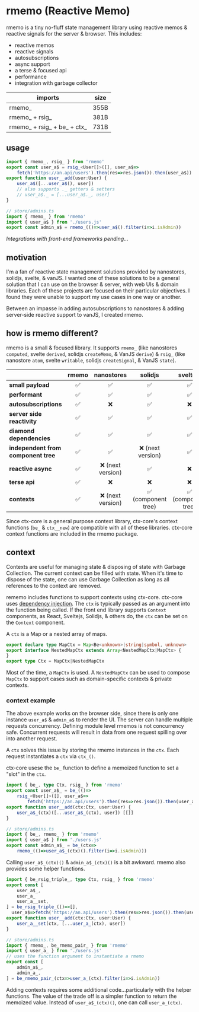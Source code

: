 # rmemo (Reactive Memo)

rmemo is a tiny no-fluff state management library using reactive memos & reactive signals for the server &
browser. This includes:

- reactive memos
- reactive signals
- autosubscriptions
- async support
- a terse & focused api
- performance
- integration with garbage collector

| imports                     | size |
|-----------------------------|:----:|
| rmemo_                      | 355B |
| rmemo_ + rsig_              | 381B |
| rmemo_ + rsig_ + be_ + ctx_ | 731B |

## usage

```ts
import { rmemo_, rsig_ } from 'rmemo'
export const user_a$ = rsig_<User[]>([], user_a$=>
	fetch('https://an.api/users').then(res=>res.json()).then(user_a$))
export function user__add(user:User) {
	user_a$([...user_a$(), user])
	// also supports ._ getters & setters
	// user_a$._ = [...user_a$._, user]
}
```

```ts
// store/admins.ts
import { rmemo_ } from 'rmemo'
import { user_a$ } from './users.js'
export const admin_a$ = rmemo_(()=>user_a$().filter(i=>i.isAdmin))
```

*Integrations with front-end frameworks pending...*

## motivation

I'm a fan of reactive state management solutions provided by nanostores, solidjs, svelte, & vanJS. I wanted one of
these solutions to be a general solution that I can use on the browser & server, with web UIs & domain libraries.
Each of these projects are focused on their particular objectives. I found they were unable to support my use cases
in one way or another.

Between an impasse in adding autosubscriptions to nanostores & adding server-side reactive support to vanJS, I
created rmemo.

## how is rmemo different?

rmemo is a small & focused library. It supports `rmemo_` (like nanostores `computed`, svelte `derived`,
solidjs `createMemo`, & VanJS `derive`) & `rsig_` (like nanostore `atom`, svelte `writable`, solidjs
`createSignal`, & VanJS `state`).

|                                     | **rmemo** |  **nanostores**  |    **solidjs**     |    **sveltejs**    | **vanjs** |
|-------------------------------------|:---------:|:----------------:|:------------------:|:------------------:|:---------:|
| **small payload**                   |     ✅     |        ✅         |         ✅          |         ✅          |     ✅     |
| **performant**                      |     ✅     |        ✅         |         ✅          |         ✅          |     ✅     |
| **autosubscriptions**               |     ✅     |        ❌         |         ✅          |         ❌          |     ✅     |
| **server side reactivity**          |     ✅     |        ✅         |         ✅          |         ✅          |     ❌     |
| **diamond dependencies**            |     ✅     |        ✅         |         ✅          |         ✅          |     ❌     |
| **independent from component tree** |     ✅     |        ✅         |  ❌ (next version)  |         ✅          |     ✅     |
| **reactive async**                  |     ✅     | ❌ (next version) |         ✅          |         ❌          |     ❌     |
| **terse api**                       |     ✅     |        ❌         |         ❌          |         ❌          |     ✅     |
| **contexts**                        |     ✅     | ❌ (next version) | ✅ (component tree) | ✅ (component tree) |     ❌     |

Since ctx-core is a general purpose context library, ctx-core's context functions (`be_` & `ctx__new`) are
compatible with all of these libraries.
ctx-core context functions are included in the rmemo package.

## context

Contexts are useful for managing state & disposing of state with Garbage Collection. The current context can be
filled with state. When it's time to dispose of the state, one can use Garbage Collection as long as all references
to the context are removed.

rememo includes functions to support contexts using ctx-core. ctx-core uses [dependency injection](https://en.wikipedia.org/wiki/Dependency_injection).
The `ctx` is typically passed as an argument into the function being called. If the front end library supports 
`Context` components, as React, Sveltejs, Solidjs, & others do, the `ctx` can be set on the `Context` component.

A `ctx` is a Map or a nested array of maps.

```ts
export declare type MapCtx = Map<Be<unknown>|string|symbol, unknown>
export interface NestedMapCtx extends Array<NestedMapCtx|MapCtx> {
}
export type Ctx = MapCtx|NestedMapCtx
```

Most of the time, a `MapCtx` is used. A `NestedMapCtx` can be used to compose `MapCtx` to support cases such as 
domain-specific contexts & private contexts.

### context example

The above example works on the browser side, since there is only one instance `user_a$` & `admin_a$` to render the 
UI. The server can handle multiple requests concurrency. Defining module level rmemos is not concurrency safe. 
Concurrent requests will result in data from one request spilling over into another request.

A `ctx` solves this issue by storing the rmemo instances in the `ctx`. Each request instantiates a `ctx` via `ctx_()`.

ctx-core usese the `be_` function to define a memoized function to set a "slot" in the `ctx`.

```ts
import { be_, type Ctx, rsig_ } from 'rmemo'
export const user_a$_ = be_(()=>
	rsig_<User[]>([], user_a$=>
		fetch('https://an.api/users').then(res=>res.json()).then(user_a$)))
export function user__add(ctx:Ctx, user:User) {
	user_a$_(ctx)([...user_a$_(ctx), user]) [[]]
}
```

```ts
// store/admins.ts
import { be_, rmemo_ } from 'rmemo'
import { user_a$ } from './users.js'
export const admin_a$_ = be_(ctx=>
	rmemo_(()=>user_a$_(ctx)().filter(i=>i.isAdmin)))
```

Calling `user_a$_(ctx)()` & `admin_a$_(ctx)()` is a bit awkward. rmemo also provides some helper functions.

```ts
import { be_rsig_triple_, type Ctx, rsig_ } from 'rmemo'
export const [
	user_a$_,
	user_a_
	user_a__set,
] = be_rsig_triple_(()=>[],
  user_a$=>fetch('https://an.api/users').then(res=>res.json()).then(user_a$))
export function user__add(ctx:Ctx, user:User) {
	user_a__set(ctx, [...user_a_(ctx), user])
}
```

```ts
// store/admins.ts
import { rmemo_, be_rmemo_pair_ } from 'rmemo'
import { user_a_ } from './users.js'
// uses the function argument to instantiate a rmemo
export const [
	admin_a$_,
	admin_a_,
] = be_rmemo_pair_(ctx=>user_a_(ctx).filter(i=>i.isAdmin))
```

Adding contexts requires some additional code...particularly with the helper functions. The value of the trade off 
is a simpler function to return the memoized value.  Instead of `user_a$_(ctx)()`, one can call `user_a_(ctx)`.
